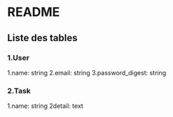 # README

## Liste des tables

### 1.User
1.name: string
2.email: string
3.password_digest: string

### 2.Task
1.name: string
2detail: text